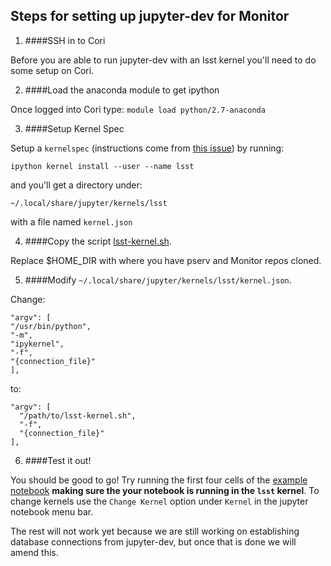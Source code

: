 ## Steps for setting up jupyter-dev for Monitor

1. ####SSH in to Cori

  Before you are able to run jupyter-dev with an lsst kernel you'll need to do some setup on Cori.

2. ####Load the anaconda module to get ipython

  Once logged into Cori type: `module load python/2.7-anaconda`

3. ####Setup Kernel Spec

  Setup a `kernelspec` (instructions come from [this issue](https://github.com/jupyterhub/jupyterhub/issues/847#issuecomment-267044166)) by running:
  
  `ipython kernel install --user --name lsst`
  
  and you'll get a directory under:
  
  `~/.local/share/jupyter/kernels/lsst`
  
  with a file named `kernel.json`
  
4. ####Copy the script [lsst-kernel.sh](lsst-kernel.sh).

 Replace $HOME_DIR with where you have pserv and Monitor repos cloned.

5. ####Modify `~/.local/share/jupyter/kernels/lsst/kernel.json`.

  Change:
  
  ```
 "argv": [
  "/usr/bin/python",
  "-m",
  "ipykernel",
  "-f",
  "{connection_file}"
 ],
 ```
 
 to:
 
 ```
 "argv": [   
   "/path/to/lsst-kernel.sh",   
   "-f",   
   "{connection_file}" 
 ],
 ```
 
6. ####Test it out!

 You should be good to go! Try running the first four cells of the [example notebook](../examples/lightcurve_example.ipynb) **making sure the your notebook is running in the `lsst` kernel**. To change kernels use the `Change Kernel` option under `Kernel` in the jupyter notebook menu bar.
 
 The rest will not work yet because we are still working on establishing database connections from jupyter-dev, but once that is done we will amend this.

